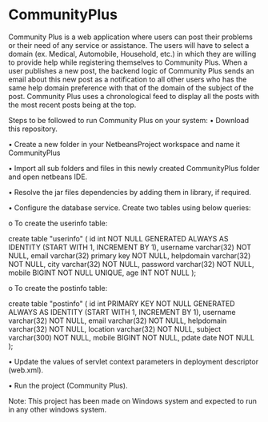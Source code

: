# CommunityPlus
Community Plus is a web application where users can post their problems or their need of any service or assistance.  The users will have to select a domain (ex. Medical, Automobile, Household, etc.) in which they are willing to provide help while registering themselves to Community Plus. When a user publishes a new post, the backend logic of Community Plus sends an email about this new post as a notification to all other users who has the same help domain preference with that of the domain of the subject of the post. Community Plus uses a chronological feed to display all the posts with the most recent posts being at the top.

Steps to be followed to run Community Plus on your system:
•	Download this repository.

•	Create a new folder in your NetbeansProject workspace and name it CommunityPlus

•	Import all sub folders and files in this newly created CommunityPlus folder and open netbeans IDE.

•	Resolve the jar files dependencies by adding them in library, if required.

•	Configure the database service. Create two tables using below queries:

o	To create the userinfo table:

create table "userinfo" 
(
id int NOT NULL GENERATED ALWAYS AS IDENTITY (START WITH 1, INCREMENT BY 1),
username varchar(32) NOT NULL,
email varchar(32) primary key NOT NULL,
helpdomain varchar(32) NOT NULL,
city varchar(32) NOT NULL,
password varchar(32) NOT NULL,
mobile BIGINT NOT NULL UNIQUE,
age INT NOT NULL
);




o	To create the postinfo table:

create table "postinfo" 
(
id int PRIMARY KEY NOT NULL GENERATED ALWAYS AS IDENTITY (START WITH 1, INCREMENT BY 1),
username varchar(32) NOT NULL,
email varchar(32) NOT NULL,
helpdomain varchar(32) NOT NULL,
location varchar(32) NOT NULL,
subject varchar(300) NOT NULL,
mobile BIGINT NOT NULL,
pdate date NOT NULL
);

•	Update the values of servlet context parameters in deployment descriptor (web.xml).

•	Run the project (Community Plus).


Note: This project has been made on Windows system and expected to run in any other windows system.  
